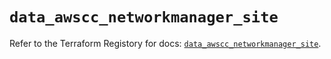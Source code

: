 # `data_awscc_networkmanager_site`

Refer to the Terraform Registory for docs: [`data_awscc_networkmanager_site`](https://registry.terraform.io/providers/hashicorp/awscc/0.70.0/docs/data-sources/networkmanager_site).
